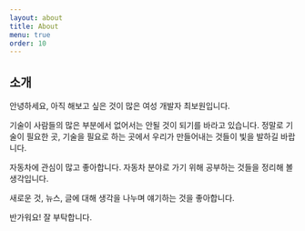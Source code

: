 ```yaml
---
layout: about
title: About
menu: true
order: 10
---
```


## 소개

안녕하세요, 아직 해보고 싶은 것이 많은 여성 개발자 최보원입니다.

기술이 사람들의 많은 부분에서 없어서는 안될 것이 되기를 바라고 있습니다. 정말로 기술이 필요한 곳, 기술을 필요로 하는 곳에서 우리가 만들어내는 것들이 빛을 발하길 바랍니다.

자동차에 관심이 많고 좋아합니다. 자동차 분야로 가기 위해 공부하는 것들을 정리해 볼 생각입니다.

새로운 것, 뉴스, 글에 대해 생각을 나누며 얘기하는 것을 좋아합니다. 

반가워요! 잘 부탁합니다.

<!-- ## 약력

- 위즈돔에서 Spring기반의 굿모닝미리(경기도 좌석예약버스)앱 개발

- 위즈돔에서 React로 SK/Kakao 통근 버스 예약 앱 개발

- 이해라이프스타일에서 ReactNative로 홈퍼니싱 하이브리드 앱 개발

- 숭실대학교 IT대학 컴퓨터학부 전공

- 숭실대학교 IT대학 학생회장

- 계남초/계남중/계남고 졸업

- 경기도 부천 출생

## 사이드프로젝트

- [react-redux-material-meteor](https://github.com/isme2n/react-redux-material-meteor) - 보일러 플레이트

- [48Wedding](http://48wedding.com) - 웨딩카드 만들기 서비스

- [secretary](https://chrome.google.com/webstore/detail/secretary/bijcgcgbhmeemlnidoigdcnokggknikb?hl=ko) - 기사요약 크롬 확장서비스

- [이미지필터](https://github.com/isme2n/react-image-filter-app) - 캔버스 이미지 필터를 공부하며 만든 샘플 앱

- [유튜브 함께보기](https://youtu.be/7IFEO9D6G4Y) - 유튜브 동영상을 다른사람들과 함께 보며 대화를 나누는 앱

## 발표

- [GDG Summer Party 테크니컬 세션 - 자바스크립트 제대로 알기](https://www.slideshare.net/MinPark48/ss-79004233)

## 강의

- [React로 라이브 컴파일러 만들기](https://www.youtube.com/playlist?list=PLBrx45N7b6tkdisu8ZhKs02tEf5wDuk2W)

## 하고싶은 말

다양한 사이드 프로젝트 제안, 친구 제안, 번개 제안 등등 해주시면 좋아합니다.

행복하세요 오늘도. -->
